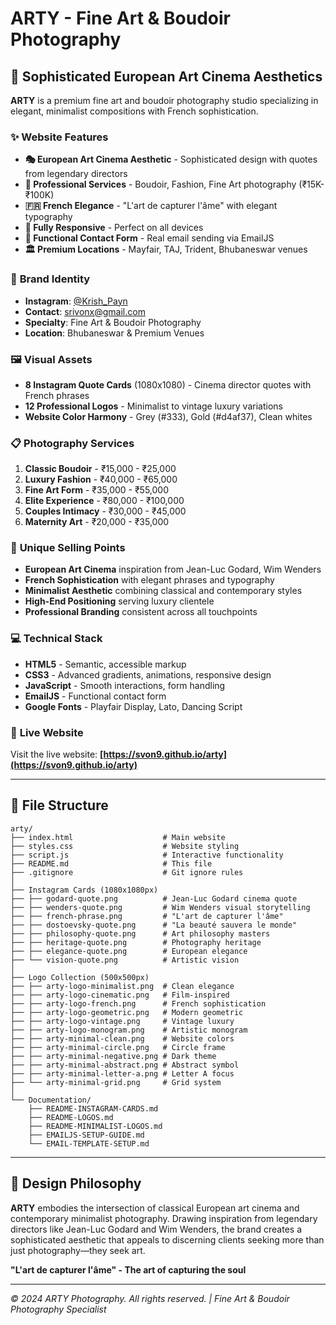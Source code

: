 # ARTY - Fine Art & Boudoir Photography

## 🎨 Sophisticated European Art Cinema Aesthetics

**ARTY** is a premium fine art and boudoir photography studio specializing in elegant, minimalist compositions with French sophistication.

### ✨ **Website Features**

- **🎭 European Art Cinema Aesthetic** - Sophisticated design with quotes from legendary directors
- **📸 Professional Services** - Boudoir, Fashion, Fine Art photography (₹15K-₹100K)
- **🇫🇷 French Elegance** - "L'art de capturer l'âme" with elegant typography
- **📱 Fully Responsive** - Perfect on all devices
- **💌 Functional Contact Form** - Real email sending via EmailJS
- **🏛️ Premium Locations** - Mayfair, TAJ, Trident, Bhubaneswar venues

### 🎯 **Brand Identity**

- **Instagram**: [@Krish_Payn](https://instagram.com/Krish_Payn)
- **Contact**: srivonx@gmail.com
- **Specialty**: Fine Art & Boudoir Photography
- **Location**: Bhubaneswar & Premium Venues

### 🖼️ **Visual Assets**

- **8 Instagram Quote Cards** (1080x1080) - Cinema director quotes with French phrases
- **12 Professional Logos** - Minimalist to vintage luxury variations
- **Website Color Harmony** - Grey (#333), Gold (#d4af37), Clean whites

### 📋 **Photography Services**

1. **Classic Boudoir** - ₹15,000 - ₹25,000
2. **Luxury Fashion** - ₹40,000 - ₹65,000
3. **Fine Art Form** - ₹35,000 - ₹55,000
4. **Elite Experience** - ₹80,000 - ₹100,000
5. **Couples Intimacy** - ₹30,000 - ₹45,000
6. **Maternity Art** - ₹20,000 - ₹35,000

### 🌟 **Unique Selling Points**

- **European Art Cinema** inspiration from Jean-Luc Godard, Wim Wenders
- **French Sophistication** with elegant phrases and typography
- **Minimalist Aesthetic** combining classical and contemporary styles
- **High-End Positioning** serving luxury clientele
- **Professional Branding** consistent across all touchpoints

### 💻 **Technical Stack**

- **HTML5** - Semantic, accessible markup
- **CSS3** - Advanced gradients, animations, responsive design
- **JavaScript** - Smooth interactions, form handling
- **EmailJS** - Functional contact form
- **Google Fonts** - Playfair Display, Lato, Dancing Script

### 🚀 **Live Website**

Visit the live website: **[https://svon9.github.io/arty](https://svon9.github.io/arty)**

---

## 📁 **File Structure**

```
arty/
├── index.html                    # Main website
├── styles.css                    # Website styling
├── script.js                     # Interactive functionality
├── README.md                     # This file
├── .gitignore                    # Git ignore rules
│
├── Instagram Cards (1080x1080px)
├── ├── godard-quote.png          # Jean-Luc Godard cinema quote
├── ├── wenders-quote.png         # Wim Wenders visual storytelling
├── ├── french-phrase.png         # "L'art de capturer l'âme"
├── ├── dostoevsky-quote.png      # "La beauté sauvera le monde"
├── ├── philosophy-quote.png      # Art philosophy masters
├── ├── heritage-quote.png        # Photography heritage
├── ├── elegance-quote.png        # European elegance
├── └── vision-quote.png          # Artistic vision
│
├── Logo Collection (500x500px)
├── ├── arty-logo-minimalist.png  # Clean elegance
├── ├── arty-logo-cinematic.png   # Film-inspired
├── ├── arty-logo-french.png      # French sophistication
├── ├── arty-logo-geometric.png   # Modern geometric
├── ├── arty-logo-vintage.png     # Vintage luxury
├── ├── arty-logo-monogram.png    # Artistic monogram
├── ├── arty-minimal-clean.png    # Website colors
├── ├── arty-minimal-circle.png   # Circle frame
├── ├── arty-minimal-negative.png # Dark theme
├── ├── arty-minimal-abstract.png # Abstract symbol
├── ├── arty-minimal-letter-a.png # Letter A focus
├── └── arty-minimal-grid.png     # Grid system
│
└── Documentation/
    ├── README-INSTAGRAM-CARDS.md
    ├── README-LOGOS.md
    ├── README-MINIMALIST-LOGOS.md
    ├── EMAILJS-SETUP-GUIDE.md
    └── EMAIL-TEMPLATE-SETUP.md
```

---

## 🎨 **Design Philosophy**

**ARTY** embodies the intersection of classical European art cinema and contemporary minimalist photography. Drawing inspiration from legendary directors like Jean-Luc Godard and Wim Wenders, the brand creates a sophisticated aesthetic that appeals to discerning clients seeking more than just photography—they seek art.

**"L'art de capturer l'âme" - The art of capturing the soul**

---

*© 2024 ARTY Photography. All rights reserved. | Fine Art & Boudoir Photography Specialist*
